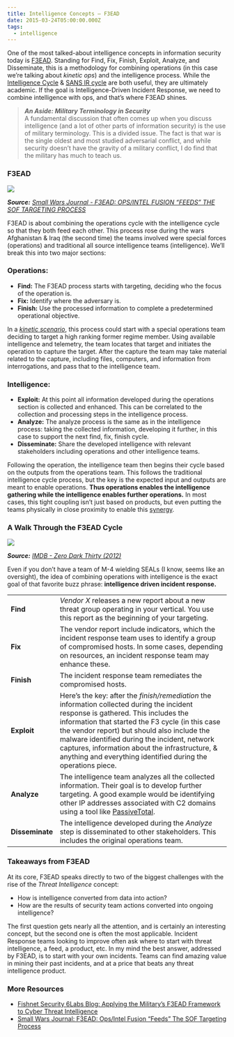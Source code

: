 ```yaml
---
title: Intelligence Concepts — F3EAD
date: 2015-03-24T05:00:00.000Z
tags:
  - intelligence
---
```


One of the most talked-about intelligence concepts in information security today is [F3EAD](https://smallwarsjournal.com/jrnl/art/f3ead-opsintel-fusion-“feeds”-the-sof-targeting-process). Standing for Find, Fix, Finish, Exploit, Analyze, and Disseminate, this is a methodology for combining operations (in this case we’re talking about _kinetic ops_) and the intelligence process. While the [Intelligence Cycle](http://sroberts.github.io/2015/02/16/cycles-intelligence/) & [SANS IR cycle](http://sroberts.github.io/2015/03/18/sans-ir/) are both useful, they are ultimately academic. If the goal is Intelligence-Driven Incident Response, we need to combine intelligence with ops, and that’s where F3EAD shines.

> **_An Aside: Military Terminology in Security_**  
> A fundamental discussion that often comes up when you discuss intelligence (and a lot of other parts of information security) is the use of military terminology. This is a divided issue. The fact is that war is the single oldest and most studied adversarial conflict, and while security doesn’t have the gravity of a military conflict, I do find that the military has much to teach us.

### F3EAD

![](https://cdn-images-1.medium.com/max/800/0*ajB31jTnMsyfCtVC.jpg)

_**Source:** [Small Wars Journal - F3EAD: OPS/INTEL FUSION “FEEDS” THE SOF TARGETING PROCESS](https://smallwarsjournal.com/sites/default/files/F3.jpg)_

F3EAD is about combining the operations cycle with the intelligence cycle so that they both feed each other. This process rose during the wars Afghanistan & Iraq (the second time) the teams involved were special forces (operations) and traditional all source intelligence teams (intelligence). We’ll break this into two major sections:

### Operations:

- **Find:** The F3EAD process starts with targeting, deciding who the focus of the operation is.
- **Fix:** Identify where the adversary is.
- **Finish:** Use the processed information to complete a predetermined operational objective.

In a _[kinetic scenario](http://en.wikipedia.org/wiki/Kinetic_military_action)_, this process could start with a special operations team deciding to target a high ranking former regime member. Using available intelligence and telemetry, the team locates that target and initiates the operation to capture the target. After the capture the team may take material related to the capture, including files, computers, and information from interrogations, and pass that to the intelligence team.

### Intelligence:

- **Exploit:** At this point all information developed during the operations section is collected and enhanced. This can be correlated to the collection and processing steps in the intelligence process.
- **Analyze:** The analyze process is the same as in the intelligence process: taking the collected information, developing it further, in this case to support the next find, fix, finish cycle.
- **Disseminate:** Share the developed intelligence with relevant stakeholders including operations and other intelligence teams.

Following the operation, the intelligence team then begins their cycle based on the outputs from the operations team. This follows the traditional intelligence cycle process, but the key is the expected input and outputs are meant to enable operations. **Thus operations enables the intelligence gathering while the intelligence enables further operations.** In most cases, this tight coupling isn’t just based on products, but even putting the teams physically in close proximity to enable this [synergy](http://cdn.meme.am/instances/58776835.jpg).

### A Walk Through the F3EAD Cycle

![](https://cdn-images-1.medium.com/max/800/0*K5Gbn5u1Adc9LoU-.jpg)

_**Source:** [IMDB - Zero Dark Thirty (2012)](https://www.imdb.com/title/tt1790885/mediaviewer/rm678930432/)_

Even if you don’t have a team of M-4 wielding SEALs (I know, seems like an oversight), the idea of combining operations with intelligence is the exact goal of that favorite buzz phrase: **intelligence driven incident response.**

|                 |                                                                                                                                                                                                                                                                                                                                                                                                           |
| --------------- | --------------------------------------------------------------------------------------------------------------------------------------------------------------------------------------------------------------------------------------------------------------------------------------------------------------------------------------------------------------------------------------------------------- |
| **Find**        | _Vendor X_ releases a new report about a new threat group operating in your vertical. You use this report as the beginning of your targeting.                                                                                                                                                                                                                                                             |
| **Fix**         | The vendor report include indicators, which the incident response team uses to identify a group of compromised hosts. In some cases, depending on resources, an incident response team may enhance these.                                                                                                                                                                                                 |
| **Finish**      | The incident response team remediates the compromised hosts.                                                                                                                                                                                                                                                                                                                                              |
| **Exploit**     | Here’s the key: after the _finish/remediation_ the information collected during the incident response is gathered. This includes the information that started the F3 cycle (in this case the vendor report) but should also include the malware identified during the incident, network captures, information about the infrastructure, & anything and everything identified during the operations piece. |
| **Analyze**     | The intelligence team analyzes all the collected information. Their goal is to develop further targeting. A good example would be identifying other IP addresses associated with C2 domains using a tool like [PassiveTotal](https://www.passivetotal.org/).                                                                                                                                              |
| **Disseminate** | The intelligence developed during the _Analyze_ step is disseminated to other stakeholders. This includes the original operations team.                                                                                                                                                                                                                                                                   |

### Takeaways from F3EAD

At its core, F3EAD speaks directly to two of the biggest challenges with the rise of the _Threat Intelligence_ concept:

- How is intelligence converted from data into action?
- How are the results of security team actions converted into ongoing intelligence?

The first question gets nearly all the attention, and is certainly an interesting concept, but the second one is often the most applicable. Incident Response teams looking to improve often ask where to start with threat intelligence, a feed, a product, etc. In my mind the best answer, addressed by F3EAD, is to start with your own incidents. Teams can find amazing value in mining their past incidents, and at a price that beats any threat intelligence product.

### More Resources

- [Fishnet Security 6Labs Blog: Applying the Military’s F3EAD Framework to Cyber Threat Intelligence](https://www.fishnetsecurity.com/6labs/blog/applying-militarys-f3ead-framework-cyber-threat-intelligence)
- [Small Wars Journal: F3EAD: Ops/Intel Fusion “Feeds” The SOF Targeting Process](http://smallwarsjournal.com/jrnl/art/f3ead-opsintel-fusion-%E2%80%9Cfeeds%E2%80%9D-the-sof-targeting-process)
